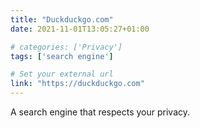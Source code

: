 ```yaml
---
title: "Duckduckgo.com"
date: 2021-11-01T13:05:27+01:00

# categories: ['Privacy']
tags: ['search engine']

# Set your external url
link: "https://duckduckgo.com"
---
```

A search engine that respects your privacy.
